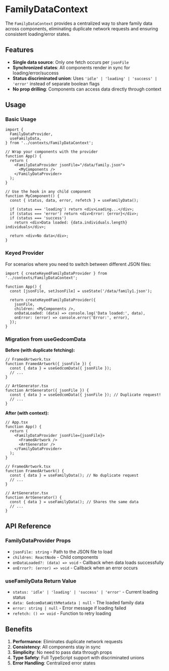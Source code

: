 # FamilyDataContext

The `FamilyDataContext` provides a centralized way to share family data across components, eliminating duplicate network requests and ensuring consistent loading/error states.

## Features

- **Single data source**: Only one fetch occurs per `jsonFile`
- **Synchronized states**: All components render in sync for loading/error/success
- **Status discriminated union**: Uses `'idle' | 'loading' | 'success' | 'error'` instead of separate boolean flags
- **No prop drilling**: Components can access data directly through context

## Usage

### Basic Usage

```tsx
import {
  FamilyDataProvider,
  useFamilyData,
} from '../contexts/FamilyDataContext';

// Wrap your components with the provider
function App() {
  return (
    <FamilyDataProvider jsonFile="/data/family.json">
      <MyComponents />
    </FamilyDataProvider>
  );
}

// Use the hook in any child component
function MyComponent() {
  const { status, data, error, refetch } = useFamilyData();

  if (status === 'loading') return <div>Loading...</div>;
  if (status === 'error') return <div>Error: {error}</div>;
  if (status === 'success')
    return <div>Data loaded: {data.individuals.length} individuals</div>;

  return <div>No data</div>;
}
```

### Keyed Provider

For scenarios where you need to switch between different JSON files:

```tsx
import { createKeyedFamilyDataProvider } from '../contexts/FamilyDataContext';

function App() {
  const [jsonFile, setJsonFile] = useState('/data/family1.json');

  return createKeyedFamilyDataProvider({
    jsonFile,
    children: <MyComponents />,
    onDataLoaded: (data) => console.log('Data loaded:', data),
    onError: (error) => console.error('Error:', error),
  });
}
```

### Migration from useGedcomData

**Before (with duplicate fetching):**

```tsx
// FramedArtwork.tsx
function FramedArtwork({ jsonFile }) {
  const { data } = useGedcomData({ jsonFile });
  // ...
}

// ArtGenerator.tsx
function ArtGenerator({ jsonFile }) {
  const { data } = useGedcomData({ jsonFile }); // Duplicate request!
  // ...
}
```

**After (with context):**

```tsx
// App.tsx
function App() {
  return (
    <FamilyDataProvider jsonFile={jsonFile}>
      <FramedArtwork />
      <ArtGenerator />
    </FamilyDataProvider>
  );
}

// FramedArtwork.tsx
function FramedArtwork() {
  const { data } = useFamilyData(); // No duplicate request
  // ...
}

// ArtGenerator.tsx
function ArtGenerator() {
  const { data } = useFamilyData(); // Shares the same data
  // ...
}
```

## API Reference

### FamilyDataProvider Props

- `jsonFile: string` - Path to the JSON file to load
- `children: ReactNode` - Child components
- `onDataLoaded?: (data) => void` - Callback when data loads successfully
- `onError?: (error) => void` - Callback when an error occurs

### useFamilyData Return Value

- `status: 'idle' | 'loading' | 'success' | 'error'` - Current loading status
- `data: GedcomDataWithMetadata | null` - The loaded family data
- `error: string | null` - Error message if loading failed
- `refetch: () => void` - Function to retry loading

## Benefits

1. **Performance**: Eliminates duplicate network requests
2. **Consistency**: All components stay in sync
3. **Simplicity**: No need to pass data through props
4. **Type Safety**: Full TypeScript support with discriminated unions
5. **Error Handling**: Centralized error states
